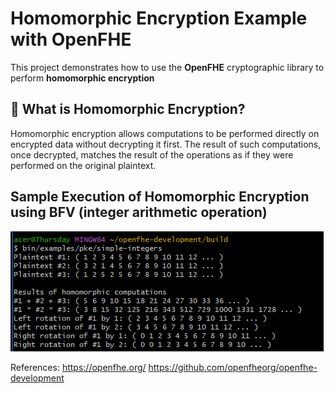# Homomorphic Encryption Example with OpenFHE

This project demonstrates how to use the **OpenFHE** cryptographic library to perform **homomorphic encryption**

## 🔐 What is Homomorphic Encryption?

Homomorphic encryption allows computations to be performed directly on encrypted data without decrypting it first. The result of such computations, once decrypted, matches the result of the operations as if they were performed on the original plaintext.

## Sample Execution of Homomorphic Encryption using BFV (integer arithmetic operation)
![alt text](image.png)

References:
https://openfhe.org/
https://github.com/openfheorg/openfhe-development
